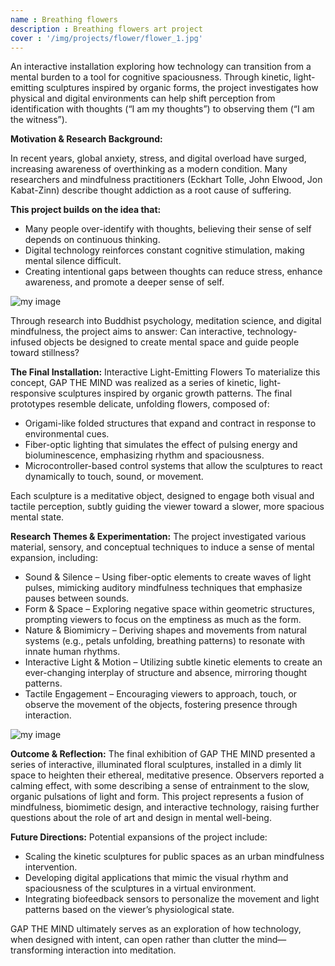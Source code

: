 ```yaml
---
name : Breathing flowers
description : Breathing flowers art project
cover : '/img/projects/flower/flower_1.jpg'
---
```


An interactive installation exploring how technology can transition from a mental burden to a tool for cognitive spaciousness. Through kinetic, light-emitting sculptures inspired by organic forms, the project investigates how physical and digital environments can help shift perception from identification with thoughts (“I am my thoughts”) to observing them (“I am the witness”).

**Motivation & Research Background:**

In recent years, global anxiety, stress, and digital overload have surged, increasing awareness of overthinking as a modern condition. Many researchers and mindfulness practitioners (Eckhart Tolle, John Elwood, Jon Kabat-Zinn) describe thought addiction as a root cause of suffering.

**This project builds on the idea that:**
- Many people over-identify with thoughts, believing their sense of self depends on continuous thinking.
- Digital technology reinforces constant cognitive stimulation, making mental silence difficult.
- Creating intentional gaps between thoughts can reduce stress, enhance awareness, and promote a deeper sense of self.

![my image](/img/projects/flower/flower_2.jpg)

Through research into Buddhist psychology, meditation science, and digital mindfulness, the project aims to answer:
 Can interactive, technology-infused objects be designed to create mental space and guide people toward stillness?

**The Final Installation:** Interactive Light-Emitting Flowers
To materialize this concept, GAP THE MIND was realized as a series of kinetic, light-responsive sculptures inspired by organic growth patterns. The final prototypes resemble delicate, unfolding flowers, composed of:
- Origami-like folded structures that expand and contract in response to environmental cues.
- Fiber-optic lighting that simulates the effect of pulsing energy and bioluminescence, emphasizing rhythm and spaciousness.
- Microcontroller-based control systems that allow the sculptures to react dynamically to touch, sound, or movement.

Each sculpture is a meditative object, designed to engage both visual and tactile perception, subtly guiding the viewer toward a slower, more spacious mental state.

**Research Themes & Experimentation:**
The project investigated various material, sensory, and conceptual techniques to induce a sense of mental expansion, including:
- Sound & Silence – Using fiber-optic elements to create waves of light pulses, mimicking auditory mindfulness techniques that emphasize pauses between sounds.
- Form & Space – Exploring negative space within geometric structures, prompting viewers to focus on the emptiness as much as the form.
- Nature & Biomimicry – Deriving shapes and movements from natural systems (e.g., petals unfolding, breathing patterns) to resonate with innate human rhythms.
- Interactive Light & Motion – Utilizing subtle kinetic elements to create an ever-changing interplay of structure and absence, mirroring thought patterns.
- Tactile Engagement – Encouraging viewers to approach, touch, or observe the movement of the objects, fostering presence through interaction.

![my image](/img/projects/flower/flower_3.jpg)

**Outcome & Reflection:**
The final exhibition of GAP THE MIND presented a series of interactive, illuminated floral sculptures, installed in a dimly lit space to heighten their ethereal, meditative presence. Observers reported a calming effect, with some describing a sense of entrainment to the slow, organic pulsations of light and form.
This project represents a fusion of mindfulness, biomimetic design, and interactive technology, raising further questions about the role of art and design in mental well-being.

**Future Directions:**
Potential expansions of the project include:
- Scaling the kinetic sculptures for public spaces as an urban mindfulness intervention.
- Developing digital applications that mimic the visual rhythm and spaciousness of the sculptures in a virtual environment.
- Integrating biofeedback sensors to personalize the movement and light patterns based on the viewer’s physiological state.

GAP THE MIND ultimately serves as an exploration of how technology, when designed with intent, can open rather than clutter the mind—transforming interaction into meditation.
